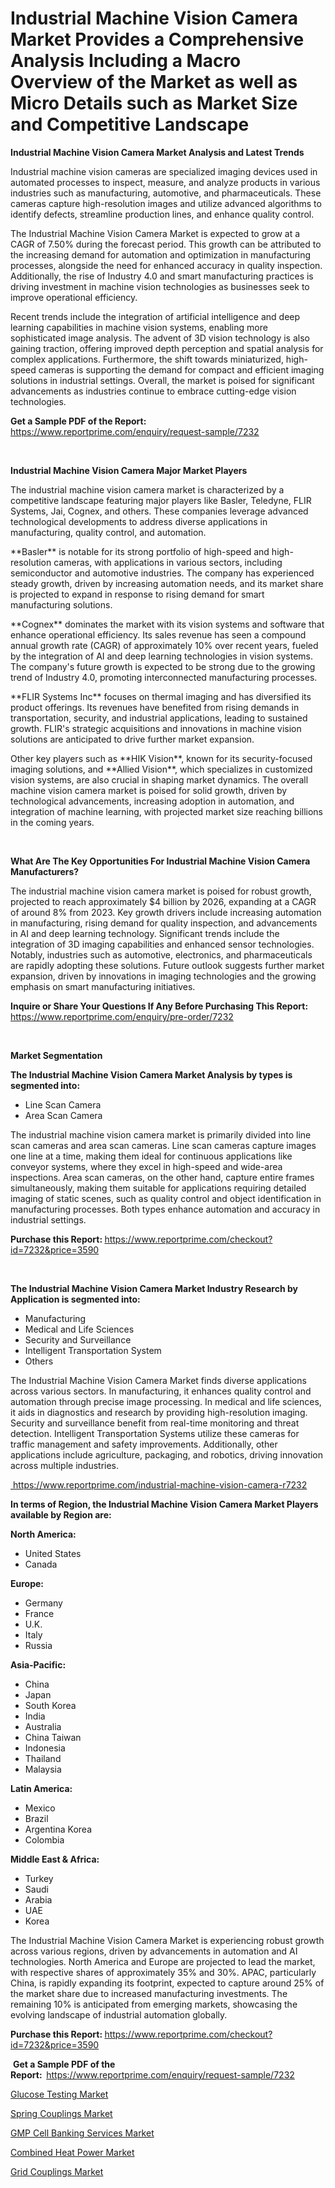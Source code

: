 <p><h1>Industrial Machine Vision Camera Market Provides a Comprehensive Analysis Including a Macro Overview of the Market as well as Micro Details such as Market Size and Competitive Landscape</h1></p><p><strong>Industrial Machine Vision Camera Market Analysis and Latest Trends</strong></p>
<p><p>Industrial machine vision cameras are specialized imaging devices used in automated processes to inspect, measure, and analyze products in various industries such as manufacturing, automotive, and pharmaceuticals. These cameras capture high-resolution images and utilize advanced algorithms to identify defects, streamline production lines, and enhance quality control.</p><p>The Industrial Machine Vision Camera Market is expected to grow at a CAGR of 7.50% during the forecast period. This growth can be attributed to the increasing demand for automation and optimization in manufacturing processes, alongside the need for enhanced accuracy in quality inspection. Additionally, the rise of Industry 4.0 and smart manufacturing practices is driving investment in machine vision technologies as businesses seek to improve operational efficiency.</p><p>Recent trends include the integration of artificial intelligence and deep learning capabilities in machine vision systems, enabling more sophisticated image analysis. The advent of 3D vision technology is also gaining traction, offering improved depth perception and spatial analysis for complex applications. Furthermore, the shift towards miniaturized, high-speed cameras is supporting the demand for compact and efficient imaging solutions in industrial settings. Overall, the market is poised for significant advancements as industries continue to embrace cutting-edge vision technologies.</p></p>
<p><strong>Get a Sample PDF of the Report:&nbsp;</strong> <a href="https://www.reportprime.com/enquiry/request-sample/7232">https://www.reportprime.com/enquiry/request-sample/7232</a></p>
<p>&nbsp;</p>
<p><strong>Industrial Machine Vision Camera Major Market Players</strong></p>
<p><p>The industrial machine vision camera market is characterized by a competitive landscape featuring major players like Basler, Teledyne, FLIR Systems, Jai, Cognex, and others. These companies leverage advanced technological developments to address diverse applications in manufacturing, quality control, and automation.</p><p>**Basler** is notable for its strong portfolio of high-speed and high-resolution cameras, with applications in various sectors, including semiconductor and automotive industries. The company has experienced steady growth, driven by increasing automation needs, and its market share is projected to expand in response to rising demand for smart manufacturing solutions.</p><p>**Cognex** dominates the market with its vision systems and software that enhance operational efficiency. Its sales revenue has seen a compound annual growth rate (CAGR) of approximately 10% over recent years, fueled by the integration of AI and deep learning technologies in vision systems. The company's future growth is expected to be strong due to the growing trend of Industry 4.0, promoting interconnected manufacturing processes.</p><p>**FLIR Systems Inc** focuses on thermal imaging and has diversified its product offerings. Its revenues have benefited from rising demands in transportation, security, and industrial applications, leading to sustained growth. FLIR's strategic acquisitions and innovations in machine vision solutions are anticipated to drive further market expansion.</p><p>Other key players such as **HIK Vision**, known for its security-focused imaging solutions, and **Allied Vision**, which specializes in customized vision systems, are also crucial in shaping market dynamics. The overall machine vision camera market is poised for solid growth, driven by technological advancements, increasing adoption in automation, and integration of machine learning, with projected market size reaching billions in the coming years.</p></p>
<p>&nbsp;</p>
<p><strong>What Are The Key Opportunities For Industrial Machine Vision Camera Manufacturers?</strong></p>
<p><p>The industrial machine vision camera market is poised for robust growth, projected to reach approximately $4 billion by 2026, expanding at a CAGR of around 8% from 2023. Key growth drivers include increasing automation in manufacturing, rising demand for quality inspection, and advancements in AI and deep learning technology. Significant trends include the integration of 3D imaging capabilities and enhanced sensor technologies. Notably, industries such as automotive, electronics, and pharmaceuticals are rapidly adopting these solutions. Future outlook suggests further market expansion, driven by innovations in imaging technologies and the growing emphasis on smart manufacturing initiatives.</p></p>
<p><strong>Inquire or Share Your Questions If Any Before Purchasing This Report:</strong> <a href="https://www.reportprime.com/enquiry/pre-order/7232">https://www.reportprime.com/enquiry/pre-order/7232</a></p>
<p>&nbsp;</p>
<p><strong>Market Segmentation</strong></p>
<p><strong>The Industrial Machine Vision Camera Market Analysis by types is segmented into:</strong></p>
<p><ul><li>Line Scan Camera</li><li>Area Scan Camera</li></ul></p>
<p><p>The industrial machine vision camera market is primarily divided into line scan cameras and area scan cameras. Line scan cameras capture images one line at a time, making them ideal for continuous applications like conveyor systems, where they excel in high-speed and wide-area inspections. Area scan cameras, on the other hand, capture entire frames simultaneously, making them suitable for applications requiring detailed imaging of static scenes, such as quality control and object identification in manufacturing processes. Both types enhance automation and accuracy in industrial settings.</p></p>
<p><strong>Purchase this Report:&nbsp;</strong><a href="https://www.reportprime.com/checkout?id=7232&price=3590">https://www.reportprime.com/checkout?id=7232&price=3590</a></p>
<p>&nbsp;</p>
<p><strong>The Industrial Machine Vision Camera Market Industry Research by Application is segmented into:</strong></p>
<p><ul><li>Manufacturing</li><li>Medical and Life Sciences</li><li>Security and Surveillance</li><li>Intelligent Transportation System</li><li>Others</li></ul></p>
<p><p>The Industrial Machine Vision Camera Market finds diverse applications across various sectors. In manufacturing, it enhances quality control and automation through precise image processing. In medical and life sciences, it aids in diagnostics and research by providing high-resolution imaging. Security and surveillance benefit from real-time monitoring and threat detection. Intelligent Transportation Systems utilize these cameras for traffic management and safety improvements. Additionally, other applications include agriculture, packaging, and robotics, driving innovation across multiple industries.</p></p>
<p><a href="https://www.reportprime.com/industrial-machine-vision-camera-r7232">&nbsp;https://www.reportprime.com/industrial-machine-vision-camera-r7232</a></p>
<p><strong>In terms of Region, the Industrial Machine Vision Camera Market Players available by Region are:</strong></p>
<p>
    <p> <strong> North America: </strong>
        <ul>
            <li>United States</li>
            <li>Canada</li>
        </ul>
        </p> 
    <p> <strong> Europe: </strong>
        <ul>
            <li>Germany</li>
            <li>France</li>
            <li>U.K.</li>
            <li>Italy</li>
            <li>Russia</li>
        </ul>
        </p> 
    <p> <strong> Asia-Pacific: </strong>
        <ul>
            <li>China</li>
            <li>Japan</li>
            <li>South Korea</li>
            <li>India</li>
            <li>Australia</li>
            <li>China Taiwan</li>
            <li>Indonesia</li>
            <li>Thailand</li>
            <li>Malaysia</li>
        </ul>
        </p> 
    <p> <strong> Latin America: </strong>
        <ul>
            <li>Mexico</li>
            <li>Brazil</li>
            <li>Argentina Korea</li>
            <li>Colombia</li>
        </ul>
        </p> 
    <p> <strong> Middle East & Africa: </strong>
        <ul>
            <li>Turkey</li>
            <li>Saudi</li>
            <li>Arabia</li>
            <li>UAE</li>
            <li>Korea</li>
        </ul>
    </p>
    </p>
<p><p>The Industrial Machine Vision Camera Market is experiencing robust growth across various regions, driven by advancements in automation and AI technologies. North America and Europe are projected to lead the market, with respective shares of approximately 35% and 30%. APAC, particularly China, is rapidly expanding its footprint, expected to capture around 25% of the market share due to increased manufacturing investments. The remaining 10% is anticipated from emerging markets, showcasing the evolving landscape of industrial automation globally.</p></p>
<p><strong>Purchase this Report: </strong><a href="https://www.reportprime.com/checkout?id=7232&price=3590">https://www.reportprime.com/checkout?id=7232&price=3590</a></p>
<p>&nbsp;<strong>Get a Sample PDF of the Report:&nbsp;&nbsp;</strong><a href="https://www.reportprime.com/enquiry/request-sample/7232">https://www.reportprime.com/enquiry/request-sample/7232</a></p>
<p><strong></strong></p>
<p><p><a href="https://www.linkedin.com/pulse/strategic-market-insights-navigating-global-glucose-testing-landscape-tyv5f?trackingId=rSlfYnJWSrOJAja22lcMDg%3D%3D">Glucose Testing Market</a></p><p><a href="https://issuu.com/reportprime-2/docs/spring-couplings-market-size-2030.p_b123dac72cfee0">Spring Couplings Market</a></p><p><a href="https://www.linkedin.com/pulse/market-trends-global-gmp-cell-banking-services-forecast-zhrjf?trackingId=rhYyhkwmTASeuXvbV%2BP03g%3D%3D">GMP Cell Banking Services Market</a></p><p><a href="https://medium.com/@jarredmertz90/emerging-market-trends-and-regional-analysis-of-combined-heat-power-market-forecasted-for-period-ca7e02d6f700">Combined Heat Power Market</a></p><p><a href="https://issuu.com/reportprime-2/docs/grid-couplings-market-size-2030.ppt_92b7d1dd75c072">Grid Couplings Market</a></p></p>